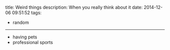 title: Weird things
description: When you really think about it
date: 2014-12-06 09:51:52
tags:
- random
---

- having pets
- professional sports